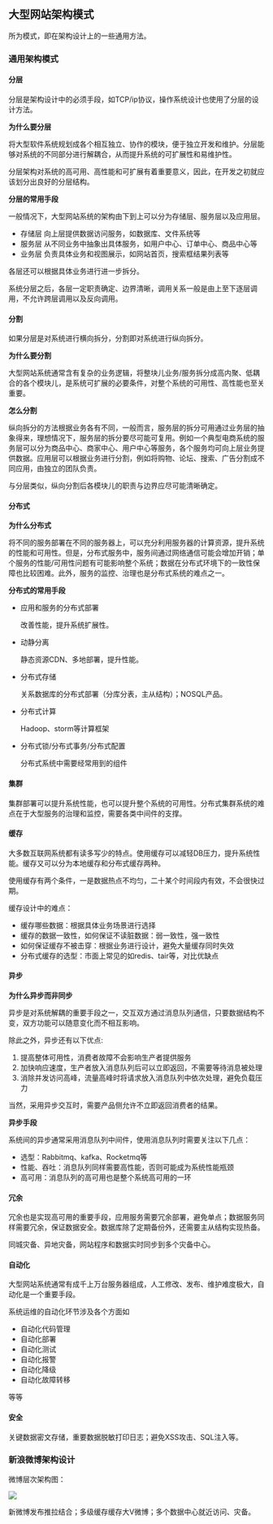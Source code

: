 ## 大型网站架构模式

所为模式，即在架构设计上的一些通用方法。

### 通用架构模式

#### 分层

分层是架构设计中的必须手段，如TCP/ip协议，操作系统设计也使用了分层的设计方法。

**为什么要分层**

将大型软件系统规划成各个相互独立、协作的模块，便于独立开发和维护。分层能够对系统的不同部分进行解耦合，从而提升系统的可扩展性和易维护性。

分层架构对系统的高可用、高性能和可扩展有着重要意义，因此，在开发之初就应该划分出良好的分层结构。

**分层的常用手段**

一般情况下，大型网站系统的架构由下到上可以分为存储层、服务层以及应用层。

* 存储层  向上层提供数据访问服务，如数据库、文件系统等
* 服务层  从不同业务中抽象出具体服务，如用户中心、订单中心、商品中心等
* 业务层  负责具体业务和视图展示，如网站首页，搜索框结果列表等

各层还可以根据具体业务进行进一步拆分。

系统分层之后，各层一定职责确定、边界清晰，调用关系一般是由上至下逐层调用，不允许跨层调用以及反向调用。

#### 分割

如果分层是对系统进行横向拆分，分割即对系统进行纵向拆分。

**为什么要分割**

大型网站系统通常含有复杂的业务逻辑，将整块儿业务/服务拆分成高内聚、低耦合的各个模块儿，是系统可扩展的必要条件，对整个系统的可用性、高性能也至关重要。

**怎么分割**

纵向拆分的方法根据业务各有不同，一般而言，服务层的拆分可用通过业务层的抽象得来，理想情况下，服务层的拆分要尽可能可复用。例如一个典型电商系统的服务层可以分为商品中心、商家中心、用户中心等服务，各个服务均可向上层业务提供数据。应用层可以根据业务进行分割，例如将购物、论坛、搜索、广告分割成不同应用，由独立的团队负责。

与分层类似，纵向分割后各模块儿的职责与边界应尽可能清晰确定。

#### 分布式

**为什么分布式**

将不同的服务部署在不同的服务器上，可以充分利用服务器的计算资源，提升系统的性能和可用性。但是，分布式服务中，服务间通过网络通信可能会增加开销；单个服务的性能/可用性问题有可能影响整个系统；数据在分布式环境下的一致性保障也比较困难。此外，服务的监控、治理也是分布式系统的难点之一。

**分布式的常用手段**

* 应用和服务的分布式部署

	改善性能，提升系统扩展性。

* 动静分离

	静态资源CDN、多地部署，提升性能。

* 分布式存储

	关系数据库的分布式部署（分库分表，主从结构）；NOSQL产品。

* 分布式计算

	Hadoop、storm等计算框架

* 分布式锁/分布式事务/分布式配置

	分布式系统中需要经常用到的组件

#### 集群

集群部署可以提升系统性能，也可以提升整个系统的可用性。分布式集群系统的难点在于大型服务的治理和监控，需要各类中间件的支撑。

#### 缓存

大多数互联网系统都有读多写少的特点。使用缓存可以减轻DB压力，提升系统性能。缓存又可以分为本地缓存和分布式缓存两种。

使用缓存有两个条件，一是数据热点不均匀，二十某个时间段内有效，不会很快过期。

缓存设计中的难点：

* 缓存哪些数据：根据具体业务场景进行选择
* 缓存的数据一致性，如何保证不读脏数据：弱一致性，强一致性
* 如何保证缓存不被击穿：根据业务进行设计，避免大量缓存同时失效
* 分布式缓存的选型：市面上常见的如redis、tair等，对比优缺点

#### 异步

**为什么异步而非同步**

异步是对系统解耦的重要手段之一，交互双方通过消息队列通信，只要数据结构不变，双方功能可以随意变化而不相互影响。

除此之外，异步还有以下优点:

1. 提高整体可用性，消费者故障不会影响生产者提供服务
2. 加快响应速度，生产者放入消息队列后可以立即返回，不需要等待消息被处理
3. 消除并发访问高峰，流量高峰时将请求放入消息队列中依次处理，避免负载压力

当然，采用异步交互时，需要产品侧允许不立即返回消费者的结果。

**异步手段**

系统间的异步通常采用消息队列中间件，使用消息队列时需要关注以下几点：

* 选型：Rabbitmq、kafka、Rocketmq等
* 性能、吞吐：消息队列同样需要高性能，否则可能成为系统性能瓶颈
* 高可用：消息队列的高可用也是整个系统高可用的一环

#### 冗余

冗余也是实现高可用的重要手段，应用服务需要冗余部署，避免单点；数据服务同样需要冗余，保证数据安全。数据库除了定期备份外，还需要主从结构实现热备。

同城灾备、异地灾备，网站程序和数据实时同步到多个灾备中心。

#### 自动化

大型网站系统通常有成千上万台服务器组成，人工修改、发布、维护难度极大，自动化是一个重要手段。

系统运维的自动化环节涉及各个方面如

* 自动化代码管理
* 自动化部署
* 自动化测试
* 自动化报警
* 自动化降级
* 自动化故障转移

等等

#### 安全

关键数据密文存储，重要数据脱敏打印日志；避免XSS攻击、SQL注入等。

### 新浪微博架构设计

微博层次架构图：

![](http://wenpf.xyz/wp-content/uploads/2020/01/微博.png)

新微博发布推拉结合；多级缓存缓存大V微博；多个数据中心就近访问、灾备。

